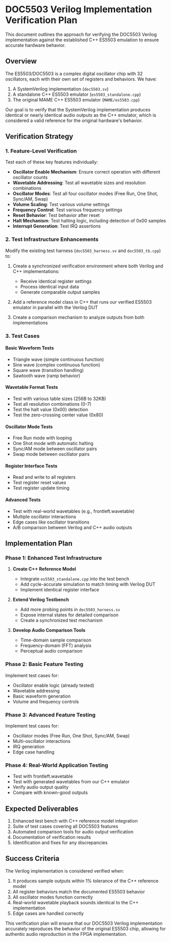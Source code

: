 # DOC5503 Verilog Implementation Verification Plan

This document outlines the approach for verifying the DOC5503 Verilog implementation against the established C++ ES5503 emulation to ensure accurate hardware behavior.

## Overview

The ES5503/DOC5503 is a complex digital oscillator chip with 32 oscillators, each with their own set of registers and behaviors. We have:

1. A SystemVerilog implementation (`doc5503.sv`)
2. A standalone C++ ES5503 emulator (`es5503_standalone.cpp`)
3. The original MAME C++ ES5503 emulator (`MAME/es5503.cpp`)

Our goal is to verify that the SystemVerilog implementation produces identical or nearly identical audio outputs as the C++ emulator, which is considered a valid reference for the original hardware's behavior.

## Verification Strategy

### 1. Feature-Level Verification

Test each of these key features individually:

- **Oscillator Enable Mechanism**: Ensure correct operation with different oscillator counts
- **Wavetable Addressing**: Test all wavetable sizes and resolution combinations
- **Oscillator Modes**: Test all four oscillator modes (Free Run, One Shot, Sync/AM, Swap)
- **Volume Scaling**: Test various volume settings
- **Frequency Control**: Test various frequency settings
- **Reset Behavior**: Test behavior after reset
- **Halt Mechanism**: Test halting logic, including detection of 0x00 samples
- **Interrupt Generation**: Test IRQ assertions

### 2. Test Infrastructure Enhancements

Modify the existing test harness (`doc5503_harness.sv` and `doc5503_tb.cpp`) to:

1. Create a synchronized verification environment where both Verilog and C++ implementations:
   - Receive identical register settings
   - Process identical input data
   - Generate comparable output samples

2. Add a reference model class in C++ that runs our verified ES5503 emulator in parallel with the Verilog DUT

3. Create a comparison mechanism to analyze outputs from both implementations

### 3. Test Cases

#### Basic Waveform Tests
- Triangle wave (simple continuous function)
- Sine wave (complex continuous function)
- Square wave (transition handling)
- Sawtooth wave (ramp behavior)

#### Wavetable Format Tests
- Test with various table sizes (256B to 32KB)
- Test all resolution combinations (0-7)
- Test the halt value (0x00) detection
- Test the zero-crossing center value (0x80)

#### Oscillator Mode Tests
- Free Run mode with looping
- One Shot mode with automatic halting
- Sync/AM mode between oscillator pairs
- Swap mode between oscillator pairs

#### Register Interface Tests
- Read and write to all registers
- Test register reset values
- Test register update timing

#### Advanced Tests
- Test with real-world wavetables (e.g., frontleft.wavetable)
- Multiple oscillator interactions
- Edge cases like oscillator transitions
- A/B comparison between Verilog and C++ audio outputs

## Implementation Plan

### Phase 1: Enhanced Test Infrastructure

1. **Create C++ Reference Model**
   - Integrate `es5503_standalone.cpp` into the test bench
   - Add cycle-accurate simulation to match timing with Verilog DUT
   - Implement identical register interface

2. **Extend Verilog Testbench**
   - Add more probing points in `doc5503_harness.sv`
   - Expose internal states for detailed comparison
   - Create a synchronized test mechanism

3. **Develop Audio Comparison Tools**
   - Time-domain sample comparison
   - Frequency-domain (FFT) analysis
   - Perceptual audio comparison

### Phase 2: Basic Feature Testing

Implement test cases for:
- Oscillator enable logic (already tested)
- Wavetable addressing
- Basic waveform generation
- Volume and frequency controls

### Phase 3: Advanced Feature Testing

Implement test cases for:
- Oscillator modes (Free Run, One Shot, Sync/AM, Swap)
- Multi-oscillator interactions
- IRQ generation
- Edge case handling

### Phase 4: Real-World Application Testing

- Test with frontleft.wavetable
- Test with generated wavetables from our C++ emulator
- Verify audio output quality
- Compare with known-good outputs

## Expected Deliverables

1. Enhanced test bench with C++ reference model integration
2. Suite of test cases covering all DOC5503 features
3. Automated comparison tools for audio output verification
4. Documentation of verification results
5. Identification and fixes for any discrepancies

## Success Criteria

The Verilog implementation is considered verified when:

1. It produces sample outputs within 1% tolerance of the C++ reference model
2. All register behaviors match the documented ES5503 behavior
3. All oscillator modes function correctly
4. Real-world wavetable playback sounds identical to the C++ implementation
5. Edge cases are handled correctly

This verification plan will ensure that our DOC5503 Verilog implementation accurately reproduces the behavior of the original ES5503 chip, allowing for authentic audio reproduction in the FPGA implementation.